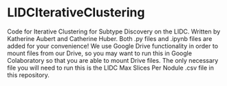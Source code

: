 # LIDCIterativeClustering
Code for Iterative Clustering for Subtype Discovery on the LIDC. 
Written by Katherine Aubert and Catherine Huber.
Both .py files and .ipynb files are added for your convenience! We use Google Drive functionality in order to mount files from our Drive, so you may want to run this in Google Colaboratory so that you are able to mount Drive files. 
The only necessary file you will need to run this is the LIDC Max Slices Per Nodule .csv file in this repository. 
